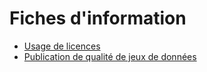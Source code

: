 # Fiches d'information

- [Usage de licences](https://data.public.lu/fr/pages/fact-sheets/licenses/)
- [Publication de qualité de jeux de données](https://data.public.lu/fr/pages/fact-sheets/data-quality/)
